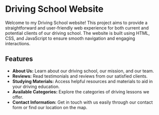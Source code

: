 # Driving School Website

Welcome to my Driving School website! This project aims to provide a straightforward and user-friendly web experience for both current and potential clients of our driving school. The website is built using HTML, CSS, and JavaScript to ensure smooth navigation and engaging interactions.

## Features

- **About Us:** Learn about our driving school, our mission, and our team.
- **Reviews:** Read testimonials and reviews from our satisfied clients.
- **Studying Materials:** Access helpful resources and materials to aid in your driving education.
- **Available Categories:** Explore the categories of driving lessons we offer.
- **Contact Information:** Get in touch with us easily through our contact form or find our location on the map.
